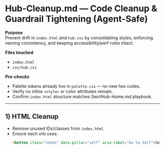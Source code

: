 # Hub-Cleanup.md — Code Cleanup & Guardrail Tightening (Agent-Safe)

**Purpose**  
Prevent drift in `index.html` and `hub.css` by consolidating styles, enforcing naming consistency, and keeping accessibility/perf rules intact.  

**Files touched**  
- `index.html`  
- `css/hub.css`  

**Pre-checks**  
- Palette tokens already live in `palette.css` — no new hex codes.  
- Verify no inline `<style>` or color attributes remain.  
- Confirm `index.html` structure matches SwirlHub-Home.md playbook.

---

## 1) HTML Cleanup
- Remove unused IDs/classes from `index.html`.  
- Ensure each orb uses:  
  ```html
  <button class="token" data-pillar="self" aria-label="Go to Self">Self</button>
